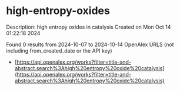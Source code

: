 # high-entropy-oxides
Description: high entropy oxides in catalysis
Created on Mon Oct 14 01:22:18 2024

Found 0 results from 2024-10-07 to 2024-10-14
OpenAlex URLS (not including from_created_date or the API key)
- [https://api.openalex.org/works?filter=title-and-abstract.search%3Ahigh%20entropy%20oxide%20catalysis](https://api.openalex.org/works?filter=title-and-abstract.search%3Ahigh%20entropy%20oxide%20catalysis)

